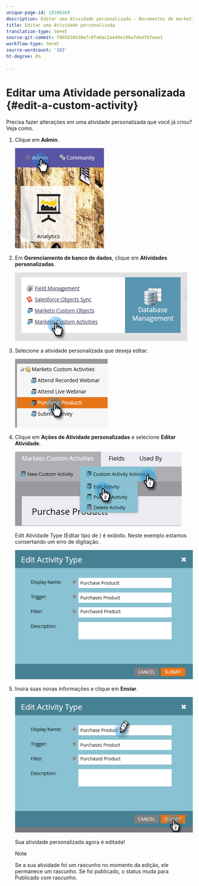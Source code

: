 ```yaml
---
unique-page-id: 10100269
description: Editar uma Atividade personalizada - Documentos de marketing - Documentação do produto
title: Editar uma Atividade personalizada
translation-type: tm+mt
source-git-commit: f865630638e7c0fe6ac2a449e196a7de4fbfeea1
workflow-type: tm+mt
source-wordcount: '103'
ht-degree: 0%

---
```



# Editar uma Atividade personalizada {#edit-a-custom-activity}

Precisa fazer alterações em uma atividade personalizada que você já criou? Veja como.

1. Clique em **Admin**.

   ![](assets/one-1.png)

1. Em **Gerenciamento de banco de dados**, clique em **Atividades personalizadas**.

   ![](assets/two-1.png)

1. Selecione a atividade personalizada que deseja editar.

   ![](assets/three-1.png)

1. Clique em **Ações de Atividade personalizadas** e selecione **Editar Atividade**.

   ![](assets/four-1.png)

   Edit Atividade Type (Editar tipo de ) é exibido. Neste exemplo estamos consertando um erro de digitação.

   ![](assets/five-1.png)

1. Insira suas novas informações e clique em **Enviar**.

   ![](assets/six-1.png)

   Sua atividade personalizada agora é editada!

   >[!NOTE]
   >
   >Se a sua atividade foi um rascunho no momento da edição, ele permanece um rascunho. Se foi publicado, o status muda para Publicado com rascunho.
